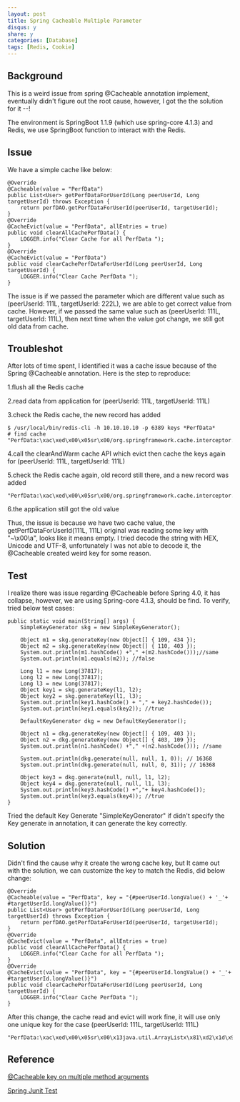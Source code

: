 ```yaml
---
layout: post
title: Spring Cacheable Multiple Parameter
disqus: y
share: y
categories: [Database]
tags: [Redis, Cookie]
---
```


Background
----------
This is a weird issue from spring @Cacheable annotation implement, eventually didn't figure out the root cause, however, I got the the solution for it --!

The environment is SpringBoot 1.1.9 (which use spring-core 4.1.3) and Redis, we use SpringBoot function to interact with the Redis.

Issue
-------
We have a simple cache like below:
~~~
@Override
@Cacheable(value = "PerfData")
public List<User> getPerfDataForUserId(Long peerUserId, Long targetUserId) throws Exception {
	return perfDAO.getPerfDataForUserId(peerUserId, targetUserId);
}
@Override
@CacheEvict(value = "PerfData", allEntries = true)
public void clearAllCachePerfData() {
	LOGGER.info("Clear Cache for all PerfData ");
}
@Override
@CacheEvict(value = "PerfData")
public void clearCachePerfDataForUserId(Long peerUserId, Long targetUserId) {
	LOGGER.info("Clear Cache PerfData ");
}
~~~
The issue is if we passed the parameter which are different value such as (peerUserId: 111L, targetUserId: 222L), we are able to get correct value from cache. However, if we passed the same value such as (peerUserId: 111L, targetUserId: 111L), then next time when the value got change, we still got old data from cache.

Troubleshot
----------
After lots of time spent, I identified it was a cache issue because of the Spring @Cacheable annotation. Here is the step to reproduce:

1.flush all the Redis cache

2.read data from application for (peerUserId: 111L, targetUserId: 111L)

3.check the Redis cache, the new record has added
~~~
$ /usr/local/bin/redis-cli -h 10.10.10.10 -p 6389 keys *PerfData*
# find cache
"PerfData:\xac\xed\x00\x05sr\x00/org.springframework.cache.interceptor.SimpleKeyL\nW\x03km\x93\xd8\x02\x00\x02I\x00\bhashCode[\x00\x06paramst\x00\x13[Ljava/lang/Object;xp\x00\x12z\xe1ur\x00\x13[Ljava.lang.Object;\x90\xceX\x9f\x10s)l\x02\x00\x00xp\x00\x00\x00\x02sr\x00\x0ejava.lang.Long;\x8b\xe4\x90\xcc\x8f#\xdf\x02\x00\x01J\x00\x05valuexr\x00\x10java.lang.Number\x86\xac\x95\x1d\x0b\x94\xe0\x8b\x02\x00\x00xp\x00\x00\x00\x00\x00\x00\x93\xb9q\x00~\x00\a"
~~~
4.call the clearAndWarm cache API which evict then cache the keys again for (peerUserId: 111L, targetUserId: 111L)

5.check the Redis cache again, old record still there, and a new record was added
~~~
"PerfData:\xac\xed\x00\x05sr\x00/org.springframework.cache.interceptor.SimpleKeyL\nW\x03km\x93\xd8\x02\x00\x02I\x00\bhashCode[\x00\x06paramst\x00\x13[Ljava/lang/Object;xp\x00\x12z\xe1ur\x00\x13[Ljava.lang.Object;\x90\xceX\x9f\x10s)l\x02\x00\x00xp\x00\x00\x00\x02sr\x00\x0ejava.lang.Long;\x8b\xe4\x90\xcc\x8f#\xdf\x02\x00\x01J\x00\x05valuexr\x00\x10java.lang.Number\x86\xac\x95\x1d\x0b\x94\xe0\x8b\x02\x00\x00xp\x00\x00\x00\x00\x00\x00\x93\xb9sq\x00~\x00\x05\x00\x00\x00\x00\x00\x00\x93\xb9"
~~~
6.the application still got the old value

Thus, the issue is because we have two cache value, the getPerfDataForUserId(111L, 111L) original was reading some key with "~\x00\a", looks like it means empty. I tried decode the string with HEX, Unicode and UTF-8, unfortunately I was not able to decode it, the @Cacheable created weird key for some reason.

Test
---------
I realize there was issue regarding @Cacheable before Spring 4.0, it has collapse, however, we are using Spring-core 4.1.3, should be find. To verify, tried below test cases:
~~~
public static void main(String[] args) {
	SimpleKeyGenerator skg = new SimpleKeyGenerator();
	
	Object m1 = skg.generateKey(new Object[] { 109, 434 });
	Object m2 = skg.generateKey(new Object[] { 110, 403 });
	System.out.println(m1.hashCode() +"," +(m2.hashCode()));//same
	System.out.println(m1.equals(m2)); //false
	
	Long l1 = new Long(37817);
	Long l2 = new Long(37817);
	Long l3 = new Long(37817);
	Object key1 = skg.generateKey(l1, l2);
	Object key2 = skg.generateKey(l1, l3);
	System.out.println(key1.hashCode() + "," + key2.hashCode());
	System.out.println(key1.equals(key2)); //true
	
	DefaultKeyGenerator dkg = new DefaultKeyGenerator();
	
	Object n1 = dkg.generateKey(new Object[] { 109, 403 });
	Object n2 = dkg.generateKey(new Object[] { 403, 109 });
	System.out.println(n1.hashCode() +"," +(n2.hashCode())); //same
	
	System.out.println(dkg.generate(null, null, 1, 0)); // 16368
	System.out.println(dkg.generate(null, null, 0, 31)); // 16368
	
	Object key3 = dkg.generate(null, null, l1, l2);
	Object key4 = dkg.generate(null, null, l1, l3);
	System.out.println(key3.hashCode() +","+ key4.hashCode());
	System.out.println(key3.equals(key4)); //true
}
~~~
Tried the default Key Generate "SimpleKeyGenerator" if didn't specify the Key generate in annotation, it can generate the key correctly.

Solution
--------
Didn't find the cause why it create the wrong cache key, but It came out with the solution, we can customize the key to match the Redis, did below change:
~~~
@Override
@Cacheable(value = "PerfData", key = "{#peerUserId.longValue() + '_'+ #targetUserId.longValue()}")
public List<User> getPerfDataForUserId(Long peerUserId, Long targetUserId) throws Exception {
	return perfDAO.getPerfDataForUserId(peerUserId, targetUserId);
}
@Override
@CacheEvict(value = "PerfData", allEntries = true)
public void clearAllCachePerfData() {
	LOGGER.info("Clear Cache for all PerfData ");
}
@Override
@CacheEvict(value = "PerfData", key = "{#peerUserId.longValue() + '_'+ #targetUserId.longValue()}")
public void clearCachePerfDataForUserId(Long peerUserId, Long targetUserId) {
	LOGGER.info("Clear Cache PerfData ");
}
~~~
After this change, the cache read and evict will work fine, it will use only one unique key for the case (peerUserId: 111L, targetUserId: 111L)
~~~
"PerfData:\xac\xed\x00\x05sr\x00\x13java.util.ArrayListx\x81\xd2\x1d\x99\xc7a\x9d\x03\x00\x01I\x00\x04sizexp\x00\x00\x00\x01w\x04\x00\x00\x00\x01t\x00\n111_111x"
~~~

Reference
---------
[@Cacheable key on multiple method arguments](https://stackoverflow.com/questions/14072380/cacheable-key-on-multiple-method-arguments)

[Spring Junit Test](https://github.com/spring-projects/spring-framework/blob/master/spring-context/src/test/java/org/springframework/cache/interceptor/SimpleKeyGeneratorTests.java)


